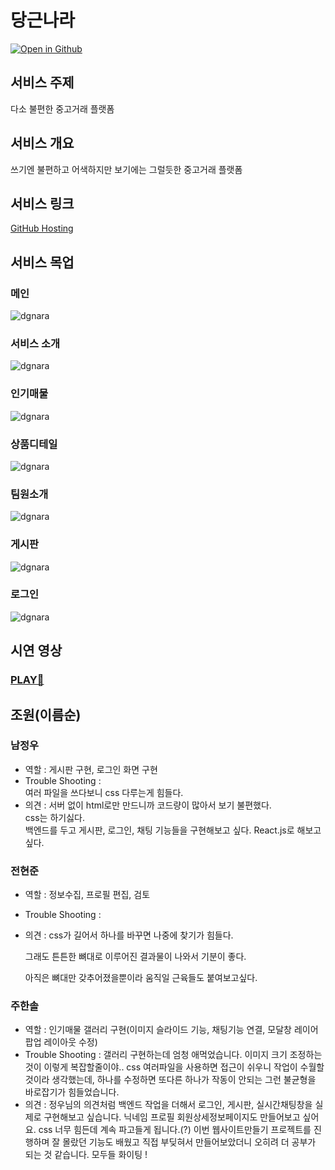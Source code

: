 # 당근나라

[![Open in Github](assets/img/dgdg.png)](https://luxetverit.github.io/miniproject5-website-dgnara/index.html)

## 서비스 주제

다소 불편한 중고거래 플랫폼

## 서비스 개요

쓰기엔 불편하고 어색하지만
보기에는 그럴듯한 중고거래 플랫폼

## 서비스 링크

[GitHub Hosting](https://luxetverit.github.io/miniproject5-website-dgnara/index.html)

## 서비스 목업

### 메인

![dgnara](assets/mock-img/dgmain.png)

### 서비스 소개

![dgnara](assets/mock-img/dginfo.png)

### 인기매물

![dgnara](assets/mock-img/dgsales.png)

### 상품디테일

![dgnara](assets/mock-img/dgsalesdetail.png)

### 팀원소개

![dgnara](assets/mock-img/dgwho.png)

### 게시판

![dgnara](assets/mock-img/dgboard.png)

### 로그인

![dgnara](assets/mock-img/dglogin.png)

## 시연 영상

### [PLAY🎃](https://luxetverit.github.io/miniproject5-website-dgnara/index.html)

## 조원(이름순)

### 남정우

-   역할 : 게시판 구현, 로그인 화면 구현
-   Trouble Shooting :  
     여러 파일을 쓰다보니 css 다루는게 힘들다.
-   의견 :
    서버 없이 html로만 만드니까 코드량이 많아서 보기 불편했다.  
    css는 하기싫다.  
    백엔드를 두고 게시판, 로그인, 채팅 기능들을 구현해보고 싶다.
    React.js로 해보고 싶다.

### 전현준

-   역할 : 정보수집, 프로필 편집, 검토
-   Trouble Shooting :
-   의견 :
    css가 길어서 하나를 바꾸면 나중에 찾기가 힘들다.

    그래도 튼튼한 뼈대로 이루어진 결과물이 나와서 기분이 좋다.

    아직은 뼈대만 갖추어졌을뿐이라 움직일 근육들도 붙여보고싶다.

### 주한솔

-   역할 : 인기매물 갤러리 구현(이미지 슬라이드 기능, 채팅기능 연결, 모달창 레이어 팝업 레이아웃 수정)
-   Trouble Shooting : 갤러리 구현하는데 엄청 애먹었습니다. 이미지 크기 조정하는 것이 이렇게 복잡할줄이야..
    css 여러파일을 사용하면 접근이 쉬우니 작업이 수월할 것이라 생각했는데,
    하나를 수정하면 또다른 하나가 작동이 안되는 그런 불균형을 바로잡기가 힘들었습니다.
-   의견 : 정우님의 의견처럼 백엔드 작업을 더해서 로그인, 게시판, 실시간채팅창을 실제로 구현해보고 싶습니다.
    닉네임 프로필 회원상세정보페이지도 만들어보고 싶어요.
    css 너무 힘든데 계속 파고들게 됩니다.(?)
    이번 웹사이트만들기 프로젝트를 진행하며 잘 몰랐던 기능도 배웠고 직접 부딪혀서 만들어보았더니 오히려 더 공부가 되는 것 같습니다.
    모두들 화이팅 !
